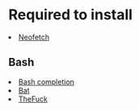 # Required to install

<li>
<a href="https://github.com/dylanaraps/neofetch">Neofetch</a>
</li>
<h2>Bash</h2>
<li><a href="https://github.com/scop/bash-completion">Bash completion</a>
</li>

<li>
<a href="https://github.com/sharkdp/bat">Bat</a>
</li>

<li>
<a href="https://github.com/nvbn/thefuck">TheFuck</a>
</li>

